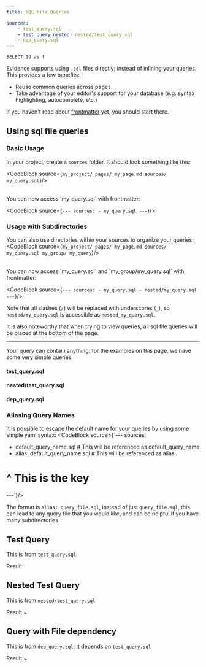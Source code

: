 ```yaml
---
title: SQL File Queries

sources:
    - test_query.sql
    - test_query_nested: nested/test_query.sql
    - dep_query.sql
---
```


```query_on_the_page
SELECT 10 as t
```

Evidence supports using `.sql` files directly; instead of inlining your queries.
This provides a few benefits:
 - Reuse common queries across pages
 - Take advantage of your editor's support for your database (e.g. syntax highlighting, autocomplete, etc.)

<Alert status="warning">
If you haven't read about <a href="/frontmatter" target="_blank">frontmatter</a> yet, you should start there.
</Alert>


## Using sql file queries

### Basic Usage

In your project; create a `sources` folder. It should look something like this:

<CodeBlock source={`my_project/
  pages/
    my_page.md
  sources/
    my_query.sql`}/>

<br/>
You can now access `my_query.sql` with frontmatter:

<CodeBlock source={`---
    sources:
        - my_query.sql
---`}/>

### Usage with Subdirectories

You can also use directories within your sources to organize your queries:
<CodeBlock source={`my_project/
  pages/
    my_page.md
  sources/
    my_query.sql
    my_group/
      my_query`}/>

<br/>
You can now access `my_query.sql` and `my_group/my_query.sql` with frontmatter:

<CodeBlock source={`---
    sources:
        - my_query.sql
        - nested/my_query.sql
---`}/>

Note that all slashes (`/`) will be replaced with underscores (`_`), so `nested/my_query.sql` is accessible as `nested_my_query.sql`.

It is also noteworthy that when trying to view queries; all sql file queries will be placed at the bottom of the page.

--- 

Your query can contain anything; for the examples on this page, we have some very simple queries

#### test_query.sql
<CodeBlock source="SELECT 1 as t;"/>

#### nested/test_query.sql
<CodeBlock source="SELECT 2 as t;"/>

#### dep_query.sql
<CodeBlock source="SELECT t * 2 as x FROM ${test_query}"/>

### Aliasing Query Names

It is possible to escape the default name for your queries by using some simple yaml syntax:
<CodeBlock source={`---
sources:
  - default_query_name.sql        # This will be referenced as default_query_name
  - alias: default_query_name.sql # This will be referenced as alias
#        ^ This is the key
---`}/>

The format is `alias: query_file.sql`, instead of just `query_file.sql`, this can lead
to any query file that you would like, and can be helpful if you have many subdirectories 

## Test Query

This is from `test_query.sql`

Result <Value data={test_query} value="t"/>

## Nested Test Query

This is from `nested/test_query.sql`

Result = <Value data={test_query_nested} value="t"/>

## Query with File dependency

This is from `dep_query.sql`; it depends on `test_query.sql`

Result = <Value data={dep_query} value="x"/>
